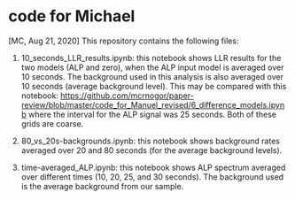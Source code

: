 # code for Michael

[MC, Aug 21, 2020]
This repository contains the following files:

1. 10_seconds_LLR_results.ipynb: this notebook shows LLR results for the two models (ALP and zero), when the ALP input model is averaged over 10 seconds. 
The background used in this analysis is also averaged over 10 seconds (average background level). This may be compared with this notebook: https://github.com/mcrnogor/paper-review/blob/master/code_for_Manuel_revised/6_difference_models.ipynb where the interval for the ALP signal was 25 seconds. Both of these grids are coarse. 

2. 80_vs_20s-backgrounds.ipynb: this notebook shows background rates averaged over 20 and 80 seconds (for the average background levels). 

3. time-averaged_ALP.ipynb: this notebook shows ALP spectrum averaged over different times (10, 20, 25, and 30 seconds). The background used is the 
average background from our sample. 
